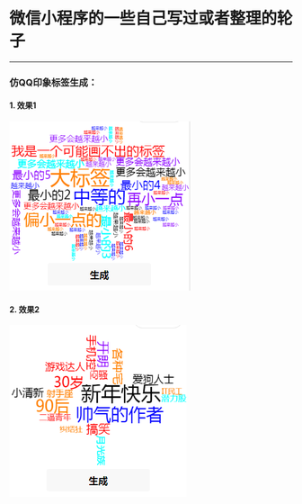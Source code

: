 # 微信小程序的一些自己写过或者整理的轮子

------

### 仿QQ印象标签生成：
#### 1. 效果1
![demo](images/drawtag.png)
#### 2. 效果2
![demo](images/drawtag-demo.png)
